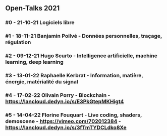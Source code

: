 ## Open-Talks 2021

### #0 - 21-10-21 Logiciels libre
### #1 - 18-11-21 Banjamin Poilvé - Données personnelles, traçage, régulation
### #2 - 09-12-21 Hugo Scurto - Intelligence artificielle, machine learning, deep learning
### #3 - 13-01-22 Raphaelle Kerbrat - Information, matière, énergie, matérialité du signal
### #4 - 17-02-22 Olivain Porry - Blockchain - https://lancloud.dedyn.io/s/E3PkGtepMKHigt4
### #5 - 14-04-22 Florine Fouquart - Live coding, shaders, demoscene - https://vimeo.com/702012384 - https://lancloud.dedyn.io/s/3fTmTYDCLdko8Xe
